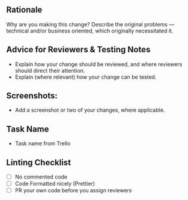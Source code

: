 ## Rationale

Why are you making this change? Describe the original problems — technical and/or business oriented, which originally necessitated it.

## Advice for Reviewers & Testing Notes

- Explain how your change should be reviewed, and where reviewers should direct their attention.
- Explain (where relevant) how your change can be tested.

## Screenshots:

- Add a screenshot or two of your changes, where applicable.

## Task Name

- Task name from Trello

## Linting Checklist

- [ ] No commented code
- [ ] Code Formatted nicely (Prettier)
- [ ] PR your own code before you assign reviewers
